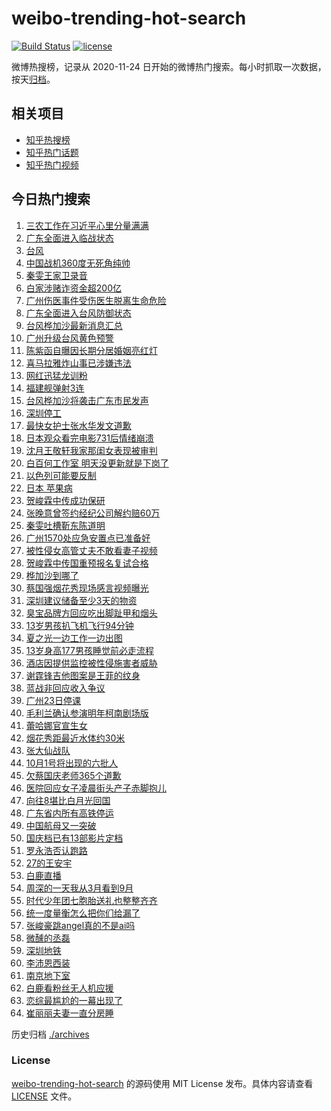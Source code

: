 # weibo-trending-hot-search

[![Build Status](https://github.com/justjavac/weibo-trending-hot-search/workflows/ci/badge.svg?branch=master)](https://github.com/justjavac/weibo-trending-hot-search/actions)
[![license](https://img.shields.io/github/license/justjavac/weibo-trending-hot-search)](https://github.com/justjavac/weibo-trending-hot-search/blob/master/LICENSE)

微博热搜榜，记录从 2020-11-24 日开始的微博热门搜索。每小时抓取一次数据，按天[归档](./archives)。

## 相关项目

- [知乎热搜榜](https://github.com/justjavac/zhihu-trending-top-search)
- [知乎热门话题](https://github.com/justjavac/zhihu-trending-hot-questions)
- [知乎热门视频](https://github.com/justjavac/zhihu-trending-hot-video)

## 今日热门搜索

<!-- BEGIN -->
<!-- 最后更新时间 Tue Sep 23 2025 03:11:26 GMT+0800 (China Standard Time) -->

1. [三农工作在习近平心里分量满满](https://s.weibo.com//weibo?q=%23%E4%B8%89%E5%86%9C%E5%B7%A5%E4%BD%9C%E5%9C%A8%E4%B9%A0%E8%BF%91%E5%B9%B3%E5%BF%83%E9%87%8C%E5%88%86%E9%87%8F%E6%BB%A1%E6%BB%A1%23&Refer=new_time)
1. [广东全面进入临战状态](https://s.weibo.com//weibo?q=%23%E5%B9%BF%E4%B8%9C%E5%85%A8%E9%9D%A2%E8%BF%9B%E5%85%A5%E4%B8%B4%E6%88%98%E7%8A%B6%E6%80%81%23&t=31&band_rank=5&Refer=top)
1. [台风](https://s.weibo.com//weibo?q=%E5%8F%B0%E9%A3%8E&t=31&band_rank=1&Refer=top)
1. [中国战机360度无死角纯帅](https://s.weibo.com//weibo?q=%23%E4%B8%AD%E5%9B%BD%E6%88%98%E6%9C%BA360%E5%BA%A6%E6%97%A0%E6%AD%BB%E8%A7%92%E7%BA%AF%E5%B8%85%23&t=31&band_rank=3&Refer=top)
1. [秦雯王家卫录音](https://s.weibo.com//weibo?q=%23%E7%A7%A6%E9%9B%AF%E7%8E%8B%E5%AE%B6%E5%8D%AB%E5%BD%95%E9%9F%B3%23&t=31&band_rank=4&Refer=top)
1. [白家涉赌诈资金超200亿](https://s.weibo.com//weibo?q=%23%E7%99%BD%E5%AE%B6%E6%B6%89%E8%B5%8C%E8%AF%88%E8%B5%84%E9%87%91%E8%B6%85200%E4%BA%BF%23&t=31&band_rank=20&Refer=top)
1. [广州伤医事件受伤医生脱离生命危险](https://s.weibo.com//weibo?q=%23%E5%B9%BF%E5%B7%9E%E4%BC%A4%E5%8C%BB%E4%BA%8B%E4%BB%B6%E5%8F%97%E4%BC%A4%E5%8C%BB%E7%94%9F%E8%84%B1%E7%A6%BB%E7%94%9F%E5%91%BD%E5%8D%B1%E9%99%A9%23&t=31&band_rank=37&Refer=top)
1. [广东全面进入台风防御状态](https://s.weibo.com//weibo?q=%23%E5%B9%BF%E4%B8%9C%E5%85%A8%E9%9D%A2%E8%BF%9B%E5%85%A5%E5%8F%B0%E9%A3%8E%E9%98%B2%E5%BE%A1%E7%8A%B6%E6%80%81%23&t=31&band_rank=17&Refer=top)
1. [台风桦加沙最新消息汇总](https://s.weibo.com//weibo?q=%23%E5%8F%B0%E9%A3%8E%E6%A1%A6%E5%8A%A0%E6%B2%99%E6%9C%80%E6%96%B0%E6%B6%88%E6%81%AF%E6%B1%87%E6%80%BB%23&t=31&band_rank=17&Refer=top)
1. [广州升级台风黄色预警](https://s.weibo.com//weibo?q=%23%E5%B9%BF%E5%B7%9E%E5%8D%87%E7%BA%A7%E5%8F%B0%E9%A3%8E%E9%BB%84%E8%89%B2%E9%A2%84%E8%AD%A6%23&t=31&band_rank=7&Refer=top)
1. [陈紫函自曝因长期分居婚姻亮红灯](https://s.weibo.com//weibo?q=%E9%99%88%E7%B4%AB%E5%87%BD%E8%87%AA%E6%9B%9D%E5%9B%A0%E9%95%BF%E6%9C%9F%E5%88%86%E5%B1%85%E5%A9%9A%E5%A7%BB%E4%BA%AE%E7%BA%A2%E7%81%AF&t=31&band_rank=8&Refer=top)
1. [喜马拉雅炸山事已涉嫌违法](https://s.weibo.com//weibo?q=%23%E5%96%9C%E9%A9%AC%E6%8B%89%E9%9B%85%E7%82%B8%E5%B1%B1%E4%BA%8B%E5%B7%B2%E6%B6%89%E5%AB%8C%E8%BF%9D%E6%B3%95%23&t=31&band_rank=11&Refer=top)
1. [网红迅猛龙训粉](https://s.weibo.com//weibo?q=%23%E7%BD%91%E7%BA%A2%E8%BF%85%E7%8C%9B%E9%BE%99%E8%AE%AD%E7%B2%89%23&t=31&band_rank=13&Refer=top)
1. [福建舰弹射3连](https://s.weibo.com//weibo?q=%23%E7%A6%8F%E5%BB%BA%E8%88%B0%E5%BC%B9%E5%B0%843%E8%BF%9E%23&t=31&band_rank=16&Refer=top)
1. [台风桦加沙将袭击广东市民发声](https://s.weibo.com//weibo?q=%23%E5%8F%B0%E9%A3%8E%E6%A1%A6%E5%8A%A0%E6%B2%99%E5%B0%86%E8%A2%AD%E5%87%BB%E5%B9%BF%E4%B8%9C%E5%B8%82%E6%B0%91%E5%8F%91%E5%A3%B0%23&t=31&band_rank=18&Refer=top)
1. [深圳停工](https://s.weibo.com//weibo?q=%E6%B7%B1%E5%9C%B3%E5%81%9C%E5%B7%A5&t=31&band_rank=14&Refer=top)
1. [最快女护士张水华发文道歉](https://s.weibo.com//weibo?q=%23%E6%9C%80%E5%BF%AB%E5%A5%B3%E6%8A%A4%E5%A3%AB%E5%BC%A0%E6%B0%B4%E5%8D%8E%E5%8F%91%E6%96%87%E9%81%93%E6%AD%89%23&t=31&band_rank=2&Refer=top)
1. [日本观众看完电影731后情绪崩溃](https://s.weibo.com//weibo?q=%23%E6%97%A5%E6%9C%AC%E8%A7%82%E4%BC%97%E7%9C%8B%E5%AE%8C%E7%94%B5%E5%BD%B1731%E5%90%8E%E6%83%85%E7%BB%AA%E5%B4%A9%E6%BA%83%23&t=31&band_rank=19&Refer=top)
1. [沈月王敬轩我家那闺女表现被审判](https://s.weibo.com//weibo?q=%23%E6%B2%88%E6%9C%88%E7%8E%8B%E6%95%AC%E8%BD%A9%E6%88%91%E5%AE%B6%E9%82%A3%E9%97%BA%E5%A5%B3%E8%A1%A8%E7%8E%B0%E8%A2%AB%E5%AE%A1%E5%88%A4%23&t=31&band_rank=25&Refer=top)
1. [白百何工作室 明天没更新就是下岗了](https://s.weibo.com//weibo?q=%E7%99%BD%E7%99%BE%E4%BD%95%E5%B7%A5%E4%BD%9C%E5%AE%A4%20%E6%98%8E%E5%A4%A9%E6%B2%A1%E6%9B%B4%E6%96%B0%E5%B0%B1%E6%98%AF%E4%B8%8B%E5%B2%97%E4%BA%86&t=31&band_rank=18&Refer=top)
1. [以色列可能要反制](https://s.weibo.com//weibo?q=%23%E4%BB%A5%E8%89%B2%E5%88%97%E5%8F%AF%E8%83%BD%E8%A6%81%E5%8F%8D%E5%88%B6%23&t=31&band_rank=29&Refer=top)
1. [日本 苹果病](https://s.weibo.com//weibo?q=%E6%97%A5%E6%9C%AC%20%E8%8B%B9%E6%9E%9C%E7%97%85&t=31&band_rank=6&Refer=top)
1. [贺峻霖中传成功保研](https://s.weibo.com//weibo?q=%23%E8%B4%BA%E5%B3%BB%E9%9C%96%E4%B8%AD%E4%BC%A0%E6%88%90%E5%8A%9F%E4%BF%9D%E7%A0%94%23&t=31&band_rank=15&Refer=top)
1. [张晚意曾签约经纪公司解约赔60万](https://s.weibo.com//weibo?q=%23%E5%BC%A0%E6%99%9A%E6%84%8F%E6%9B%BE%E7%AD%BE%E7%BA%A6%E7%BB%8F%E7%BA%AA%E5%85%AC%E5%8F%B8%E8%A7%A3%E7%BA%A6%E8%B5%9460%E4%B8%87%23&t=31&band_rank=10&Refer=top)
1. [秦雯吐槽靳东陈道明](https://s.weibo.com//weibo?q=%23%E7%A7%A6%E9%9B%AF%E5%90%90%E6%A7%BD%E9%9D%B3%E4%B8%9C%E9%99%88%E9%81%93%E6%98%8E%23&t=31&band_rank=34&Refer=top)
1. [广州1570处应急安置点已准备好](https://s.weibo.com//weibo?q=%23%E5%B9%BF%E5%B7%9E1570%E5%A4%84%E5%BA%94%E6%80%A5%E5%AE%89%E7%BD%AE%E7%82%B9%E5%B7%B2%E5%87%86%E5%A4%87%E5%A5%BD%23&t=31&band_rank=25&Refer=top)
1. [被性侵女高管丈夫不敢看妻子视频](https://s.weibo.com//weibo?q=%23%E8%A2%AB%E6%80%A7%E4%BE%B5%E5%A5%B3%E9%AB%98%E7%AE%A1%E4%B8%88%E5%A4%AB%E4%B8%8D%E6%95%A2%E7%9C%8B%E5%A6%BB%E5%AD%90%E8%A7%86%E9%A2%91%23&t=31&band_rank=50&Refer=top)
1. [贺峻霖中传国重预报名复试合格](https://s.weibo.com//weibo?q=%23%E8%B4%BA%E5%B3%BB%E9%9C%96%E4%B8%AD%E4%BC%A0%E5%9B%BD%E9%87%8D%E9%A2%84%E6%8A%A5%E5%90%8D%E5%A4%8D%E8%AF%95%E5%90%88%E6%A0%BC%23&t=31&band_rank=27&Refer=top)
1. [桦加沙到哪了](https://s.weibo.com//weibo?q=%23%E6%A1%A6%E5%8A%A0%E6%B2%99%E5%88%B0%E5%93%AA%E4%BA%86%23&t=31&band_rank=33&Refer=top)
1. [蔡国强烟花秀现场感言视频曝光](https://s.weibo.com//weibo?q=%23%E8%94%A1%E5%9B%BD%E5%BC%BA%E7%83%9F%E8%8A%B1%E7%A7%80%E7%8E%B0%E5%9C%BA%E6%84%9F%E8%A8%80%E8%A7%86%E9%A2%91%E6%9B%9D%E5%85%89%23&t=31&band_rank=35&Refer=top)
1. [深圳建议储备至少3天的物资](https://s.weibo.com//weibo?q=%23%E6%B7%B1%E5%9C%B3%E5%BB%BA%E8%AE%AE%E5%82%A8%E5%A4%87%E8%87%B3%E5%B0%913%E5%A4%A9%E7%9A%84%E7%89%A9%E8%B5%84%23&t=31&band_rank=41&Refer=top)
1. [臭宝品牌方回应吃出脚趾甲和烟头](https://s.weibo.com//weibo?q=%23%E8%87%AD%E5%AE%9D%E5%93%81%E7%89%8C%E6%96%B9%E5%9B%9E%E5%BA%94%E5%90%83%E5%87%BA%E8%84%9A%E8%B6%BE%E7%94%B2%E5%92%8C%E7%83%9F%E5%A4%B4%23&t=31&band_rank=31&Refer=top)
1. [13岁男孩扒飞机飞行94分钟](https://s.weibo.com//weibo?q=%2313%E5%B2%81%E7%94%B7%E5%AD%A9%E6%89%92%E9%A3%9E%E6%9C%BA%E9%A3%9E%E8%A1%8C94%E5%88%86%E9%92%9F%23&t=31&band_rank=43&Refer=top)
1. [夏之光一边工作一边出图](https://s.weibo.com//weibo?q=%E5%A4%8F%E4%B9%8B%E5%85%89%E4%B8%80%E8%BE%B9%E5%B7%A5%E4%BD%9C%E4%B8%80%E8%BE%B9%E5%87%BA%E5%9B%BE&t=31&band_rank=33&Refer=top)
1. [13岁身高177男孩睡觉前必走流程](https://s.weibo.com//weibo?q=%2313%E5%B2%81%E8%BA%AB%E9%AB%98177%E7%94%B7%E5%AD%A9%E7%9D%A1%E8%A7%89%E5%89%8D%E5%BF%85%E8%B5%B0%E6%B5%81%E7%A8%8B%23&t=31&band_rank=39&Refer=top)
1. [酒店因提供监控被性侵施害者威胁](https://s.weibo.com//weibo?q=%23%E9%85%92%E5%BA%97%E5%9B%A0%E6%8F%90%E4%BE%9B%E7%9B%91%E6%8E%A7%E8%A2%AB%E6%80%A7%E4%BE%B5%E6%96%BD%E5%AE%B3%E8%80%85%E5%A8%81%E8%83%81%23&t=31&band_rank=34&Refer=top)
1. [谢霆锋吉他图案是王菲的纹身](https://s.weibo.com//weibo?q=%23%E8%B0%A2%E9%9C%86%E9%94%8B%E5%90%89%E4%BB%96%E5%9B%BE%E6%A1%88%E6%98%AF%E7%8E%8B%E8%8F%B2%E7%9A%84%E7%BA%B9%E8%BA%AB%23&t=31&band_rank=24&Refer=top)
1. [蓝战非回应收入争议](https://s.weibo.com//weibo?q=%23%E8%93%9D%E6%88%98%E9%9D%9E%E5%9B%9E%E5%BA%94%E6%94%B6%E5%85%A5%E4%BA%89%E8%AE%AE%23&t=31&band_rank=37&Refer=top)
1. [广州23日停课](https://s.weibo.com//weibo?q=%23%E5%B9%BF%E5%B7%9E23%E6%97%A5%E5%81%9C%E8%AF%BE%23&t=31&band_rank=21&Refer=top)
1. [毛利兰确认参演明年柯南剧场版](https://s.weibo.com//weibo?q=%E6%AF%9B%E5%88%A9%E5%85%B0%E7%A1%AE%E8%AE%A4%E5%8F%82%E6%BC%94%E6%98%8E%E5%B9%B4%E6%9F%AF%E5%8D%97%E5%89%A7%E5%9C%BA%E7%89%88&t=31&band_rank=32&Refer=top)
1. [蕾哈娜官宣生女](https://s.weibo.com//weibo?q=%23%E8%95%BE%E5%93%88%E5%A8%9C%E5%AE%98%E5%AE%A3%E7%94%9F%E5%A5%B3%23&t=31&band_rank=36&Refer=top)
1. [烟花秀距最近水体约30米](https://s.weibo.com//weibo?q=%23%E7%83%9F%E8%8A%B1%E7%A7%80%E8%B7%9D%E6%9C%80%E8%BF%91%E6%B0%B4%E4%BD%93%E7%BA%A630%E7%B1%B3%23&t=31&band_rank=22&Refer=top)
1. [张大仙战队](https://s.weibo.com//weibo?q=%E5%BC%A0%E5%A4%A7%E4%BB%99%E6%88%98%E9%98%9F&t=31&band_rank=38&Refer=top)
1. [10月1号将出现的六批人](https://s.weibo.com//weibo?q=10%E6%9C%881%E5%8F%B7%E5%B0%86%E5%87%BA%E7%8E%B0%E7%9A%84%E5%85%AD%E6%89%B9%E4%BA%BA&t=31&band_rank=28&Refer=top)
1. [欠蔡国庆老师365个道歉](https://s.weibo.com//weibo?q=%23%E6%AC%A0%E8%94%A1%E5%9B%BD%E5%BA%86%E8%80%81%E5%B8%88365%E4%B8%AA%E9%81%93%E6%AD%89%23&t=31&band_rank=45&Refer=top)
1. [医院回应女子凌晨街头产子赤脚抱儿](https://s.weibo.com//weibo?q=%23%E5%8C%BB%E9%99%A2%E5%9B%9E%E5%BA%94%E5%A5%B3%E5%AD%90%E5%87%8C%E6%99%A8%E8%A1%97%E5%A4%B4%E4%BA%A7%E5%AD%90%E8%B5%A4%E8%84%9A%E6%8A%B1%E5%84%BF%23&t=31&band_rank=10&Refer=top)
1. [向往8堪比白月光回国](https://s.weibo.com//weibo?q=%E5%90%91%E5%BE%808%E5%A0%AA%E6%AF%94%E7%99%BD%E6%9C%88%E5%85%89%E5%9B%9E%E5%9B%BD&t=31&band_rank=9&Refer=top)
1. [广东省内所有高铁停运](https://s.weibo.com//weibo?q=%23%E5%B9%BF%E4%B8%9C%E7%9C%81%E5%86%85%E6%89%80%E6%9C%89%E9%AB%98%E9%93%81%E5%81%9C%E8%BF%90%23&t=31&band_rank=35&Refer=top)
1. [中国航母又一突破](https://s.weibo.com//weibo?q=%23%E4%B8%AD%E5%9B%BD%E8%88%AA%E6%AF%8D%E5%8F%88%E4%B8%80%E7%AA%81%E7%A0%B4%23&t=31&band_rank=23&Refer=top)
1. [国庆档已有13部影片定档](https://s.weibo.com//weibo?q=%23%E5%9B%BD%E5%BA%86%E6%A1%A3%E5%B7%B2%E6%9C%8913%E9%83%A8%E5%BD%B1%E7%89%87%E5%AE%9A%E6%A1%A3%23&t=31&band_rank=49&Refer=top)
1. [罗永浩否认跑路](https://s.weibo.com//weibo?q=%23%E7%BD%97%E6%B0%B8%E6%B5%A9%E5%90%A6%E8%AE%A4%E8%B7%91%E8%B7%AF%23&t=31&band_rank=42&Refer=top)
1. [27的王安宇](https://s.weibo.com//weibo?q=%2327%E7%9A%84%E7%8E%8B%E5%AE%89%E5%AE%87%23&t=31&band_rank=43&Refer=top)
1. [白鹿直播](https://s.weibo.com//weibo?q=%E7%99%BD%E9%B9%BF%E7%9B%B4%E6%92%AD&t=31&band_rank=30&Refer=top)
1. [周深的一天我从3月看到9月](https://s.weibo.com//weibo?q=%E5%91%A8%E6%B7%B1%E7%9A%84%E4%B8%80%E5%A4%A9%E6%88%91%E4%BB%8E3%E6%9C%88%E7%9C%8B%E5%88%B09%E6%9C%88&t=31&band_rank=46&Refer=top)
1. [时代少年团七胞胎送礼也整整齐齐](https://s.weibo.com//weibo?q=%E6%97%B6%E4%BB%A3%E5%B0%91%E5%B9%B4%E5%9B%A2%E4%B8%83%E8%83%9E%E8%83%8E%E9%80%81%E7%A4%BC%E4%B9%9F%E6%95%B4%E6%95%B4%E9%BD%90%E9%BD%90&t=31&band_rank=48&Refer=top)
1. [统一度量衡怎么把你们给漏了](https://s.weibo.com//weibo?q=%E7%BB%9F%E4%B8%80%E5%BA%A6%E9%87%8F%E8%A1%A1%E6%80%8E%E4%B9%88%E6%8A%8A%E4%BD%A0%E4%BB%AC%E7%BB%99%E6%BC%8F%E4%BA%86&t=31&band_rank=49&Refer=top)
1. [张峻豪跳angel真的不是ai吗](https://s.weibo.com//weibo?q=%E5%BC%A0%E5%B3%BB%E8%B1%AA%E8%B7%B3angel%E7%9C%9F%E7%9A%84%E4%B8%8D%E6%98%AFai%E5%90%97&t=31&band_rank=26&Refer=top)
1. [微醺的丞磊](https://s.weibo.com//weibo?q=%E5%BE%AE%E9%86%BA%E7%9A%84%E4%B8%9E%E7%A3%8A&t=31&band_rank=27&Refer=top)
1. [深圳地铁](https://s.weibo.com//weibo?q=%E6%B7%B1%E5%9C%B3%E5%9C%B0%E9%93%81&t=31&band_rank=47&Refer=top)
1. [李沛恩西装](https://s.weibo.com//weibo?q=%23%E6%9D%8E%E6%B2%9B%E6%81%A9%E8%A5%BF%E8%A3%85%23&t=31&band_rank=40&Refer=top)
1. [南京地下室](https://s.weibo.com//weibo?q=%23%E5%8D%97%E4%BA%AC%E5%9C%B0%E4%B8%8B%E5%AE%A4%23&t=31&band_rank=12&Refer=top)
1. [白鹿看粉丝无人机应援](https://s.weibo.com//weibo?q=%23%E7%99%BD%E9%B9%BF%E7%9C%8B%E7%B2%89%E4%B8%9D%E6%97%A0%E4%BA%BA%E6%9C%BA%E5%BA%94%E6%8F%B4%23&t=31&band_rank=44&Refer=top)
1. [恋综最尴尬的一幕出现了](https://s.weibo.com//weibo?q=%E6%81%8B%E7%BB%BC%E6%9C%80%E5%B0%B4%E5%B0%AC%E7%9A%84%E4%B8%80%E5%B9%95%E5%87%BA%E7%8E%B0%E4%BA%86&t=31&band_rank=46&Refer=top)
1. [崔丽丽夫妻一直分房睡](https://s.weibo.com//weibo?q=%23%E5%B4%94%E4%B8%BD%E4%B8%BD%E5%A4%AB%E5%A6%BB%E4%B8%80%E7%9B%B4%E5%88%86%E6%88%BF%E7%9D%A1%23&t=31&band_rank=49&Refer=top)

<!-- END -->

历史归档 [./archives](./archives)

### License

[weibo-trending-hot-search](https://github.com/justjavac/weibo-trending-hot-search) 的源码使用 MIT License
发布。具体内容请查看 [LICENSE](./LICENSE) 文件。

